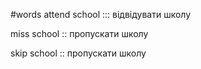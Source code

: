 #words 
attend school ::: відвідувати школу
<!--SR:!2022-11-13,3,250!2022-11-13,3,250-->
miss school :: пропускати школу
<!--SR:!2022-11-13,3,250-->
skip school :: пропускати школу
<!--SR:!2022-11-13,3,250-->